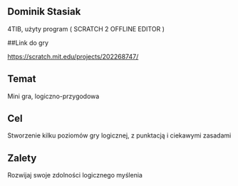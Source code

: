 ## Dominik Stasiak

4TIB, użyty program ( SCRATCH 2 OFFLINE EDITOR )

##Link do gry 

https://scratch.mit.edu/projects/202268747/

## Temat

Mini gra, logiczno-przygodowa

## Cel

Stworzenie kilku poziomów gry logicznej, z punktacją i ciekawymi zasadami

## Zalety

Rozwijaj swoje zdolności logicznego myślenia
